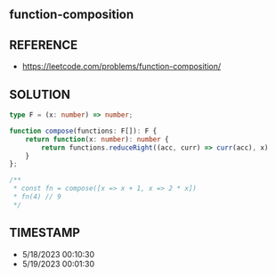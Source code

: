 ## function-composition

## REFERENCE

- https://leetcode.com/problems/function-composition/

## SOLUTION

``` Typescript
type F = (x: number) => number;

function compose(functions: F[]): F {
	return function(x: number): number {
        return functions.reduceRight((acc, curr) => curr(acc), x)
    }
};

/**
 * const fn = compose([x => x + 1, x => 2 * x])
 * fn(4) // 9
 */
```

## TIMESTAMP

- 5/18/2023 00:10:30
- 5/19/2023 00:01:30
